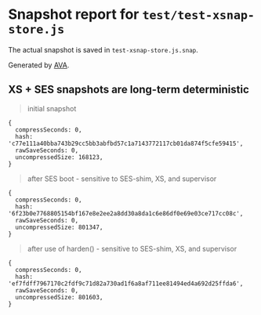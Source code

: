 # Snapshot report for `test/test-xsnap-store.js`

The actual snapshot is saved in `test-xsnap-store.js.snap`.

Generated by [AVA](https://avajs.dev).

## XS + SES snapshots are long-term deterministic

> initial snapshot

    {
      compressSeconds: 0,
      hash: 'c77e111a40bba743b29cc5bb3abfbd57c1a7143772117cb01da874f5cfe59415',
      rawSaveSeconds: 0,
      uncompressedSize: 168123,
    }

> after SES boot - sensitive to SES-shim, XS, and supervisor

    {
      compressSeconds: 0,
      hash: '6f23b0e7768805154bf167e8e2ee2a8dd30a8da1c6e86df0e69e03ce717cc08c',
      rawSaveSeconds: 0,
      uncompressedSize: 801347,
    }

> after use of harden() - sensitive to SES-shim, XS, and supervisor

    {
      compressSeconds: 0,
      hash: 'ef7fdff7967170c2fdf9c71d82a730ad1f6a8af711ee81494ed4a692d25ffda6',
      rawSaveSeconds: 0,
      uncompressedSize: 801603,
    }
